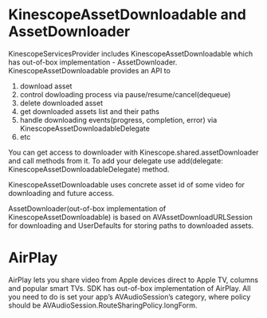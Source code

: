 <!-- TODO describe player and player view customisation -->

# KinescopeAssetDownloadable and AssetDownloader

KinescopeServicesProvider includes KinescopeAssetDownloadable which has out-of-box implementation - AssetDownloader. 
KinescopeAssetDownloadable provides an API to
1) download asset
2) control dowloading process via pause/resume/cancel(dequeue)
3) delete downloaded asset
4) get downloaded assets list and their paths
5) handle downloading events(progress, completion, error) via KinescopeAssetDownloadableDelegate
6) etc

You can get access to downloader with Kinescope.shared.assetDownloader and call methods from it.
To add your delegate use add(delegate: KinescopeAssetDownloadableDelegate) method.

KinescopeAssetDownloadable uses concrete asset id of some video for downloading and future access.  

AssetDownloader(out-of-box implementation of KinescopeAssetDownloadable) is based on AVAssetDownloadURLSession for downloading and UserDefaults for storing paths to downloaded assets. 

# AirPlay

AirPlay lets you share video from Apple devices direct to Apple TV, columns and popular smart TVs. SDK has out-of-box implementation of AirPlay. All you need to do is set your app’s AVAudioSession’s category, where policy should be AVAudioSession.RouteSharingPolicy.longForm.
